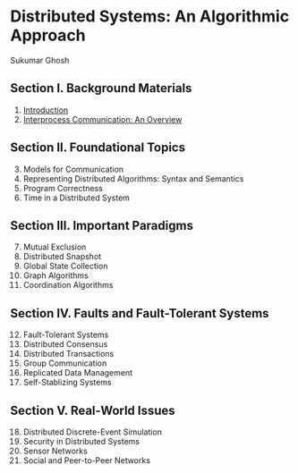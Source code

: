 # Distributed Systems: An Algorithmic Approach

Sukumar Ghosh

## Section I. Background Materials

1. [Introduction](01.Introduction.md)
2. [Interprocess Communication: An Overview](02.Interprocess_Communication.md)

## Section II. Foundational Topics

3. Models for Communication
4. Representing Distributed Algorithms: Syntax and Semantics
5. Program Correctness
6. Time in a Distributed System

## Section III. Important Paradigms

7. Mutual Exclusion
8. Distributed Snapshot
9. Global State Collection
10. Graph Algorithms
11. Coordination Algorithms

## Section IV. Faults and Fault-Tolerant Systems

12. Fault-Tolerant Systems
13. Distributed Consensus
14. Distributed Transactions
15. Group Communication
16. Replicated Data Management
17. Self-Stablizing Systems

## Section V. Real-World Issues

18. Distributed Discrete-Event Simulation
19. Security in Distributed Systems
20. Sensor Networks
21. Social and Peer-to-Peer Networks
